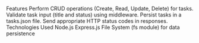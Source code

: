 Features
Perform CRUD operations (Create, Read, Update, Delete) for tasks.
Validate task input (title and status) using middleware.
Persist tasks in a tasks.json file.
Send appropriate HTTP status codes in responses.
Technologies Used
Node.js
Express.js
File System (fs module) for data persistence
